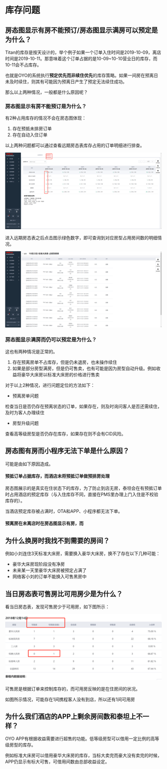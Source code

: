 # 库存问题

## 房态图显示有房不能预订/房态图显示满房可以预定是为什么？

Titan的库存是按天设计的，举个例子如果一个订单入住时间是2019-10-09，离店时间是2019-10-11。那意味着这个订单占据的是10-09~10-10营业日的库存，而10-11会不占库存。

也就是OYO的系统执行**预定优先而非续住优先**的库存策略。如果一间房在预离日未及时续住，则其有可能因为预离日产生了预定无法续住成功。

那么以上两种情况，一般都是什么原因呢？

### 房态图显示有房不能预订是为什么？

有2种占用库存的情况不会在房态图体现：

1. 存在预抵未排房订单
2. 存在自动入住订单

以上两种问题都可以通过查看远期房态表库存占用的订单明细进行排查。

![&#x70B9;&#x51FB;&#x7EFF;&#x8272;&#x53EF;&#x67E5;&#x770B;&#x5360;&#x5E93;&#x5B58;&#x660E;&#x7EC6;](../.gitbook/assets/image%20%28600%29.png)

进入远期房态表之后点击图示绿色数字，即可查询到对应房型占用房间数的明细情况。

![&#x5360;&#x5E93;&#x5B58;&#x623F;&#x5355;&#x660E;&#x7EC6;](../.gitbook/assets/image%20%28331%29.png)

### 房态图显示满房而仍可以预定是为什么？

这也有两种情况是正常的。

1. 存在预离房单不占库存，但是仍未退房，也未操作续住
2. 如果是部分房型满房，但是仍可售卖，也有可能是因为房型自动升级。例如收益将豪华大床房以标准大床房的价格进行售卖

对于以上2种情况，进行问题定位的方法如下：

* 预离房单问题

检查当日是否仍存在预离状态的订单，如果存在，则及时询问客人是否还需续住，及时为客人办理续住

* 房型升级问题

查看高等级房型是否仍存在库存，如果存在则不会有CID风险。

## 房态图有房而小程序无法下单是什么原因？

可能是由如下原因造成。

#### 预抵订单占据库存，而酒店未将预抵订单做预排房处理

房态图展示的是真实在住状态下的库存，为了防止到店无房，泰坦会在有预抵订单时占用酒店的预定库存（与入住库存不同，直接在PMS里办理上门入住是不校验库存的）。

当酒店预定库存被占满时，OTA和APP、小程序都无法下单。

#### 预离房在未离店时在房态图显示有房，而

## 为什么换房时我找不到需要的房间？

例如小刘连住3天标准大床房，需要换入豪华大床房，换不了存在以下几种可能：

* 豪华大床房现阶段没有净房
* 未来某一天里豪华大床房被预定占满了
* 网络客小刘的订单不能换入可售黑房中

## 当日房态表可售房比可用房少是为什么？

看当日房态表，发现可售房少于可用房，如下图所示：

![&#x53EF;&#x552E;&#x623F;&#x5C11;&#x4E8E;&#x53EF;&#x7528;&#x623F;](../.gitbook/assets/image%20%2817%29.png)

  
可售房是根据订单来控制库存的，而可用房反映的是在住房间的状况。

如图所示情况，可能存在1间携程客人没有到店，所以还有1间可用房

## 为什么我们酒店的APP上剩余房间数和泰坦上不一样？

OYO APP有根据收益需要进行超售的功能。低等级房型可以借用一定比例的高等级房型的库存。

例如标准大床房可以借用豪华大床房的库存，当标大卖完而豪大没有卖完的时候，APP仍显示有标大可售，可借用间数由总部收益设定。


